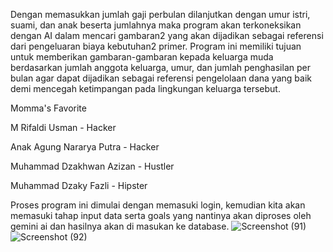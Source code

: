 Dengan memasukkan jumlah gaji perbulan dilanjutkan dengan umur istri, suami, dan anak beserta jumlahnya maka program akan terkoneksikan dengan AI dalam mencari gambaran2 yang akan dijadikan sebagai referensi dari pengeluaran biaya kebutuhan2 primer. Program ini memiliki tujuan untuk memberikan gambaran-gambaran kepada keluarga muda berdasarkan jumlah anggota keluarga, umur, dan jumlah penghasilan per bulan agar dapat dijadikan sebagai referensi pengelolaan dana yang baik demi mencegah ketimpangan pada lingkungan keluarga tersebut.

Momma's Favorite

M Rifaldi Usman - Hacker

Anak Agung Nararya Putra - Hacker

Muhammad Dzakhwan Azizan - Hustler

Muhammad Dzaky Fazli - Hipster

Proses program ini dimulai dengan memasuki login, kemudian kita akan memasuki tahap input data serta goals yang nantinya akan diproses oleh gemini ai dan hasilnya akan di masukan ke database. 
![Screenshot (91)](https://github.com/rifaldiusn/Momma-s-favorite/assets/148640937/0997b084-8181-466d-bd40-0ebe69e1b788)
![Screenshot (92)](https://github.com/rifaldiusn/Momma-s-favorite/assets/148640937/b5b20c18-97e8-4434-bb3c-70b4793720a9)


